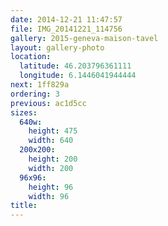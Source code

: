 ```yaml
---
date: 2014-12-21 11:47:57
file: IMG_20141221_114756
gallery: 2015-geneva-maison-tavel
layout: gallery-photo
location:
  latitude: 46.203796361111
  longitude: 6.1446041944444
next: 1ff829a
ordering: 3
previous: ac1d5cc
sizes:
  640w:
    height: 475
    width: 640
  200x200:
    height: 200
    width: 200
  96x96:
    height: 96
    width: 96
title: 
---
```

